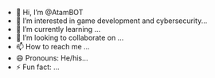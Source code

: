 - 👋 Hi, I’m @AtamBOT
- 👀 I’m interested in game development and cybersecurity...
- 🌱 I’m currently learning ...
- 💞️ I’m looking to collaborate on ...
- 📫 How to reach me ...
- 😄 Pronouns: He/his...
- ⚡ Fun fact: ...

<!---
AtamBOT/AtamBOT is a ✨ special ✨ repository because its `README.md` (this file) appears on your GitHub profile.
You can click the Preview link to take a look at your changes.
--->
